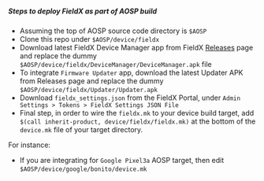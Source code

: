 ##### Steps to deploy FieldX as part of AOSP build


* Assuming the top of AOSP source code directory is `$AOSP`
* Clone this repo under `$AOSP/device/fieldx`
* Download latest FieldX Device Manager app from FieldX [Releases](https://fieldx.io/releases) page and replace the dummy `$AOSP/device/fieldx/DeviceManager/DeviceManager.apk` file
* To integrate `Firmware Updater` app, download the latest Updater APK from Releases page and replace the dummy `$AOSP/device/fieldx/Updater/Updater.apk`
* Download `fieldx_settings.json` from the FieldX Portal, under `Admin Settings > Tokens > FieldX Settings JSON File`
* Final step, in order to wire the `fieldx.mk` to your device build target, add `$(call inherit-product, device/fieldx/fieldx.mk)` at the bottom of the `device.mk` file of your target directory.


For instance:

* If you are integrating for `Google Pixel3a` AOSP target, then edit `$AOSP/device/google/bonito/device.mk`
